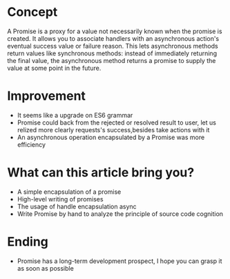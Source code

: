 # Concept
  A Promise is a proxy for a value not necessarily known when the promise is created. 
  It allows you to associate handlers with an asynchronous action's eventual success value or failure reason. 
  This lets asynchronous methods return values like synchronous methods: instead of immediately returning the final value, 
  the asynchronous method returns a promise to supply the value at some point in the future.
  
  
  
# Improvement
  * It seems like a upgrade on ES6 grammar
  * Promise could back from the rejected or resolved result to user, let us relized more clearly requests's success,besides take actions with it
  * An asynchronous operation encapsulated by a Promise was more efficiency



# What can this article bring you?
  * A simple encapsulation of a promise
  * High-level writing of promises
  * The usage of handle encapsulation async
  * Write Promise by hand to analyze the principle of source code cognition
  
  
  
# Ending
  * Promise has a long-term development prospect, I hope you can grasp it as soon as possible

